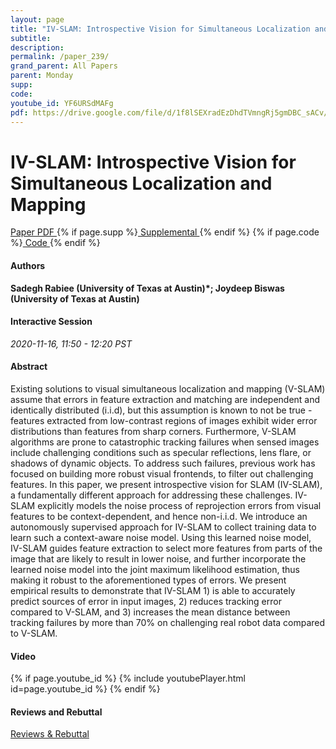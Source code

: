 ```yaml
---
layout: page
title: "IV-SLAM: Introspective Vision for Simultaneous Localization and Mapping"
subtitle: 
description:
permalink: /paper_239/
grand_parent: All Papers
parent: Monday
supp: 
code: 
youtube_id: YF6URSdMAFg
pdf: https://drive.google.com/file/d/1f8lSEXradEzDhdTVmngRj5gmDBC_sACv/view
---
```


# IV-SLAM: Introspective Vision for Simultaneous Localization and Mapping

<a href="https://drive.google.com/file/d/1f8lSEXradEzDhdTVmngRj5gmDBC_sACv/view" target="_blank" rel="noopener noreferrer" class="btn btn-blue"><i class="fa fa-file-text-o" aria-hidden="true"></i> Paper PDF </a> {% if page.supp %}<a href="" target="_blank" rel="noopener noreferrer" class="btn btn-green"><i class="fa fa-file-text-o" aria-hidden="true"></i> Supplemental </a>{% endif %} {% if page.code %}<a href="" target="_blank" rel="noopener noreferrer" class="btn"><i class="fa fa-github" aria-hidden="true"></i> Code </a>{% endif %} 

#### Authors
**Sadegh Rabiee (University of Texas at Austin)*; Joydeep Biswas (University of Texas at Austin)**

#### Interactive Session
*2020-11-16, 11:50 - 12:20 PST* 

#### Abstract
Existing solutions to visual simultaneous localization and mapping (V-SLAM) assume that errors in feature extraction and matching are independent and identically distributed (i.i.d), but this assumption is known to not be true - features extracted from low-contrast regions of images exhibit wider error distributions than features from sharp corners. Furthermore, V-SLAM algorithms are prone to catastrophic tracking failures when sensed images include challenging conditions such as specular reflections, lens flare, or shadows of dynamic objects. To address such failures, previous work has focused on building more robust visual frontends, to filter out challenging features. In this paper, we present introspective vision for SLAM (IV-SLAM), a fundamentally different approach for addressing these challenges. IV-SLAM explicitly models the noise process of reprojection errors from visual features to be context-dependent, and hence non-i.i.d. We introduce an autonomously supervised approach for IV-SLAM to collect training data to learn such a context-aware noise model. Using this learned noise model, IV-SLAM guides feature extraction to select more features from parts of the image that are likely to result in lower noise, and further incorporate the learned noise model into the joint maximum likelihood estimation, thus making it robust to the aforementioned types of errors. We present empirical results to demonstrate that IV-SLAM 1) is able to accurately predict sources of error in input images, 2) reduces tracking error compared to V-SLAM, and 3) increases the mean distance between tracking failures by more than 70% on challenging real robot data compared to V-SLAM.

#### Video
{% if page.youtube_id %}
{% include youtubePlayer.html id=page.youtube_id %}
{% endif %}

#### Reviews and Rebuttal
<a href="https://drive.google.com/file/d/1Uy-FWcz3xjCa4sgjZS0RsxrRUwSbDsTw/view" target="_blank" rel="noopener noreferrer" class="btn btn-purple"><i class="fa fa-pencil-square-o" aria-hidden="true"></i> Reviews & Rebuttal </a>

